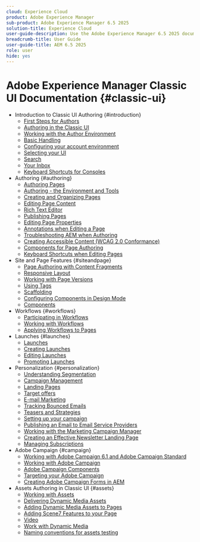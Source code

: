 ```yaml
---
cloud: Experience Cloud
product: Adobe Experience Manager
sub-product: Adobe Experience Manager 6.5 2025
solution-title: Experience Cloud
user-guide-description: Use the Adobe Experience Manager 6.5 2025 documentation to learn how it works and what the software can do for you.
breadcrumb-title: User Guide
user-guide-title: AEM 6.5 2025
role: user
hide: yes
---
```


# Adobe Experience Manager Classic UI Documentation {#classic-ui}

+ Introduction to Classic UI Authoring {#introduction}
  + [First Steps for Authors](/help/sites-classic-ui-authoring/classic-page-author-first-steps.md)
  + [Authoring in the Classic UI](/help/sites-classic-ui-authoring/classicui.md)
  + [Working with the Author Environment](/help/sites-classic-ui-authoring/author-env.md)
  + [Basic Handling](/help/sites-classic-ui-authoring/author-env-basic-handling.md)
  + [Configuring your account environment](/help/sites-classic-ui-authoring/author-env-user-props.md)
  + [Selecting your UI](/help/sites-classic-ui-authoring/author-env-select-ui.md)
  + [Search](/help/sites-classic-ui-authoring/author-env-search.md)
  + [Your Inbox](/help/sites-classic-ui-authoring/author-env-inbox.md)
  + [Keyboard Shortcuts for Consoles](/help/sites-classic-ui-authoring/author-env-keyboard-shortcuts.md)
+ Authoring {#authoring}
  + [Authoring Pages](/help/sites-classic-ui-authoring/classic-page-author.md)
  + [Authoring - the Environment and Tools](/help/sites-classic-ui-authoring/classic-page-author-env-tools.md)
  + [Creating and Organizing Pages](/help/sites-classic-ui-authoring/classic-page-author-manage-pages.md)
  + [Editing Page Content](/help/sites-classic-ui-authoring/classic-page-author-edit-content.md)
  + [Rich Text Editor](/help/sites-classic-ui-authoring/classic-page-author-rich-text-editor.md)
  + [Publishing Pages](/help/sites-classic-ui-authoring/classic-page-author-publish-pages.md)
  + [Editing Page Properties](/help/sites-classic-ui-authoring/classic-page-author-edit-page-properties.md)
  + [Annotations when Editing a Page](/help/sites-classic-ui-authoring/classic-page-author-annotations.md)
  + [Troubleshooting AEM when Authoring](/help/sites-classic-ui-authoring/classic-page-author-troubleshooting.md)
  + [Creating Accessible Content (WCAG 2.0 Conformance)](/help/sites-classic-ui-authoring/classic-page-author-accessible-content.md)
  + [Components for Page Authoring](/help/sites-classic-ui-authoring/classic-page-author-edit-mode.md)
  + [Keyboard Shortcuts when Editing Pages](/help/sites-classic-ui-authoring/classic-page-author-keyboard-shortcuts.md)
+ Site and Page Features {#siteandpage}
  + [Page Authoring with Content Fragments](/help/sites-classic-ui-authoring/classic-page-author-content-fragments.md)
  + [Responsive Layout](/help/sites-classic-ui-authoring/classic-page-author-responsive-layout.md)
  + [Working with Page Versions](/help/sites-classic-ui-authoring/classic-page-author-work-with-versions.md)
  + [Using Tags](/help/sites-classic-ui-authoring/classic-feature-tags.md)
  + [Scaffolding](/help/sites-classic-ui-authoring/classic-feature-scaffolding.md)
  + [Configuring Components in Design Mode](/help/sites-classic-ui-authoring/classic-page-author-design-mode.md)
  + [Components](/help/sites-classic-ui-authoring/classic-page-author-default-components.md)
+ Workflows {#workflows}
  + [Participating in Workflows](/help/sites-classic-ui-authoring/classic-workflows-participating.md)
  + [Working with Workflows](/help/sites-classic-ui-authoring/classic-workflows.md)
  + [Applying Workflows to Pages](/help/sites-classic-ui-authoring/classic-workflows-applying.md)
+ Launches {#launches}
  + [Launches](/help/sites-classic-ui-authoring/classic-launches.md)
  + [Creating Launches](/help/sites-classic-ui-authoring/classic-launches-creating.md)
  + [Editing Launches](/help/sites-classic-ui-authoring/classic-launches-editing.md)
  + [Promoting Launches](/help/sites-classic-ui-authoring/classic-launches-promoting.md)
+ Personalization {#personalization}
  + [Understanding Segmentation](/help/sites-classic-ui-authoring/classic-personalization-campaigns-segmentation.md)
  + [Campaign Management](/help/sites-classic-ui-authoring/classic-personalization-campaigns.md)
  + [Landing Pages](/help/sites-classic-ui-authoring/classic-personalization-campaigns-landingpage.md)
  + [Target offers](/help/sites-classic-ui-authoring/classic-personalization-campaigns-target-offers.md)
  + [E-mail Marketing](/help/sites-classic-ui-authoring/classic-personalization-campaigns-email.md)
  + [Tracking Bounced Emails](/help/sites-classic-ui-authoring/classic-personalization-campaigns-email-tracking-bounces.md)
  + [Teasers and Strategies](/help/sites-classic-ui-authoring/classic-personalization-campaigns-teasers-strategy.md)
  + [Setting up your campaign](/help/sites-classic-ui-authoring/classic-personalization-campaigns-setting-up-your.md)
  + [Publishing an Email to Email Service Providers](/help/sites-classic-ui-authoring/classic-personalization-campaigns-email-newsletters.md)
  + [Working with the Marketing Campaign Manager](/help/sites-classic-ui-authoring/classic-personalization-campaigns-mktg-manager.md)
  + [Creating an Effective Newsletter Landing Page](/help/sites-classic-ui-authoring/classic-personalization-campaigns-email-landingpage.md)
  + [Managing Subscriptions](/help/sites-classic-ui-authoring/classic-personalization-campaigns-email-subscriptions.md)
+ Adobe Campaign {#campaign}
  + [Working with Adobe Campaign 6.1 and Adobe Campaign Standard](/help/sites-classic-ui-authoring/classic-personalization-ac-campaign.md)
  + [Working with Adobe Campaign](/help/sites-classic-ui-authoring/classic-personalization-ac.md)
  + [Adobe Campaign Components](/help/sites-classic-ui-authoring/classic-personalization-ac-components.md)
  + [Targeting your Adobe Campaign](/help/sites-classic-ui-authoring/classic-personalization-ac-target.md)
  + [Creating Adobe Campaign Forms in AEM](/help/sites-classic-ui-authoring/classic-personalization-ac-forms.md)
+ Assets Authoring in Classic UI {#assets}
  + [Working with Assets](/help/sites-classic-ui-authoring/classicui-assets.md)
  + [Delivering Dynamic Media Assets](/help/sites-classic-ui-authoring/dynamic-media-assets-delivering.md)
  + [Adding Dynamic Media Assets to Pages](/help/sites-classic-ui-authoring/dynamic-media-assets-adding-to-page.md)
  + [Adding Scene7 Features to your Page](/help/sites-classic-ui-authoring/manage-assets-classic-s7.md)
  + [Video](/help/sites-classic-ui-authoring/manage-assets-classic-s7-video.md)
  + [Work with Dynamic Media](/help/sites-classic-ui-authoring/dynamic-media-assets.md)
  + [Naming conventions for assets testing](/help/sites-classic-ui-authoring/asset-naming-conventions.md)
